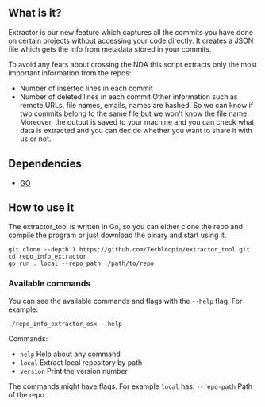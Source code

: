 ## What is it?
Extractor is our new feature which captures all the commits you have done on certain projects
without accessing your code directly.
It creates a JSON file which gets the info from metadata stored in your commits.

To avoid any fears about crossing the NDA this script extracts only the most important information from the repos:
- Number of inserted lines in each commit
- Number of deleted lines in each commit
Other information such as remote URLs, file names, emails, names are hashed. So we can know if two commits belong to the same file but we won't know the file name.
Moreover, the output is saved to your machine and you can check what data is extracted and you can decide whether you want to share it with us or not.


## Dependencies
- [GO](https://go.dev/dl/)

## How to use it
The extractor_tool is written in Go, so you can either clone the repo and compile the program or just download the binary and start using it.
```
git clone --depth 1 https://github.com/Techloopio/extractor_tool.git
cd repo_info_extractor
go run . local --repo_path ./path/to/repo
```

### Available commands
You can see the available commands and flags with the `--help` flag. For example:
```
./repo_info_extractor_osx --help
```
Commands:
-  `help` Help about any command
-  `local` Extract local repository by path
-  `version` Print the version number

The commands might have flags. For example `local` has:
`--repo-path` Path of the repo
